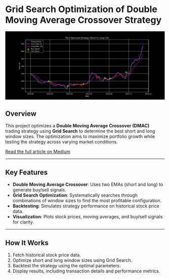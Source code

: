 # Grid Search Optimization of Double Moving Average Crossover Strategy  

![Cover Photo](https://github.com/Brianhulela/grid_search_trading_strategy_optimization/blob/master/TSLA_optimized_strategy_chart.png)

## Overview  
This project optimizes a **Double Moving Average Crossover (DMAC)** trading strategy using **Grid Search** to determine the best short and long window sizes. The optimization aims to maximize portfolio growth while testing the strategy across varying market conditions.

[Read the full article on Medium](https://medium.com/@brianhulela/optimizing-double-moving-average-crossover-with-grid-search-7ccd24318e5b)

---

## Key Features  
- **Double Moving Average Crossover**: Uses two EMAs (short and long) to generate buy/sell signals.  
- **Grid Search Optimization**: Systematically searches through combinations of window sizes to find the most profitable configuration.  
- **Backtesting**: Simulates strategy performance on historical stock price data.  
- **Visualization**: Plots stock prices, moving averages, and buy/sell signals for clarity.  

---

## How It Works  
1. Fetch historical stock price data.  
2. Optimize short and long window sizes using Grid Search.  
3. Backtest the strategy using the optimal parameters.  
4. Display results, including transaction details and performance metrics.  
